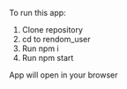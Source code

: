 To run this app:
 1. Clone repository
 2. cd to rendom_user
 3. Run npm i
 4. Run npm start
 
App will open in your browser
